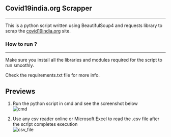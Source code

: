 ## Covid19india.org Scrapper
---

This is a python script written using BeautifulSoup4 and requests library to scrap the [covid19india.org](https://www.covid19india.org/) site.

### How to run ?
---
Make sure you install all the libraries and modules required for the script to run smoothly.

Check the requirements.txt file for more info.

Previews
---

1. Run the python script in cmd and see the screenshot below\
![cmd]()

2. Use any csv reader online or Microsoft Excel to read the .csv file after the script completes execution\
![csv_file]()
